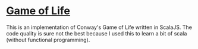# [Game of Life](http://adracus.github.io/gameoflife-scalajs/)
This is an implementation of Conway's Game of Life written in ScalaJS.
The code quality is sure not the best because I used this to learn a
bit of scala (without functional programming).
